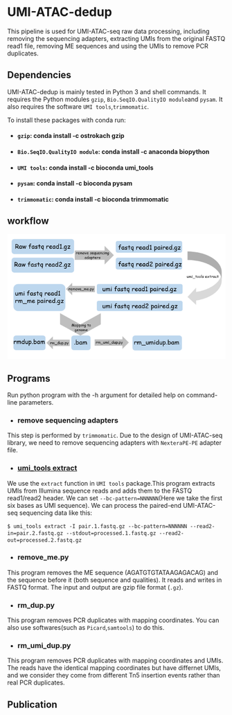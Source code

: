 # UMI-ATAC-dedup

This pipeline is used for UMI-ATAC-seq raw data processing, including removing the sequencing adapters, extracting UMIs from the original FASTQ read1 file, removing ME sequences and using the UMIs to remove PCR duplicates.

## Dependencies
UMI-ATAC-dedup is mainly tested in Python 3 and shell commands. It requires the Python modules  `gzip`, `Bio.SeqIO.QualityIO module`and `pysam`. It also requires the software `UMI tools`,`trimmomatic`.

To install these packages with conda run:
+ #### `gzip`: conda install -c ostrokach gzip
+ #### `Bio.SeqIO.QualityIO module`: conda install -c anaconda biopython
+ #### `UMI tools`: conda install -c bioconda umi_tools 
+ #### `pysam`: conda install -c bioconda pysam
+ #### `trimmomatic`: conda install -c bioconda trimmomatic
## workflow

![image]( https://github.com/tzhu-bio/UMI-ATAC-seq/blob/master/Workflow.png)
##  Programs
Run python program with the -h argument for detailed help on command-line parameters.

+ ### remove sequencing adapters
This step is performed by `trimmomatic`. Due to the design of UMI-ATAC-seq library, we need to remove sequencing adapters with `NexteraPE-PE` adapter file.

+ ### [umi_tools extract](https://umi-tools.readthedocs.io/en/latest/QUICK_START.html)
We use the `extract` function in `UMI tools` package.This program extracts UMIs from Illumina sequence reads and adds them to the FASTQ read1/read2 header. We can set `--bc-pattern=NNNNNN`(Here we take the first six bases as UMI sequence). We can process the paired-end UMI-ATAC-seq sequencing data like this:

```
$ umi_tools extract -I pair.1.fastq.gz --bc-pattern=NNNNNN --read2-in=pair.2.fastq.gz --stdout=processed.1.fastq.gz --read2-out=processed.2.fastq.gz
```
+ ### remove_me.py
This program removes the ME sequence (AGATGTGTATAAGAGACAG) and the sequence before it (both sequence and qualities). It reads and writes in FASTQ format.  The input and output are gzip file format (`.gz`).


+ ### rm_dup.py
This program removes PCR duplicates with mapping coordinates. You can also use softwares(such as `Picard`,`samtools`) to do this. 

+ ### rm_umi_dup.py
This program removes PCR duplicates with mapping coordinates and UMIs. The reads have the identical mapping coordinates but have differnet UMIs, and we consider they come from different Tn5 insertion events rather than real PCR duplicates. 

## Publication




